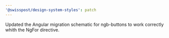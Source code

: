```yaml
---
'@swisspost/design-system-styles': patch
---
```


Updated the Angular migration schematic for ngb-buttons to work correctly whith the NgFor directive.
